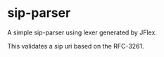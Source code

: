 # sip-parser

A simple sip-parser using lexer generated by JFlex.

This validates a sip uri based on the RFC-3261.